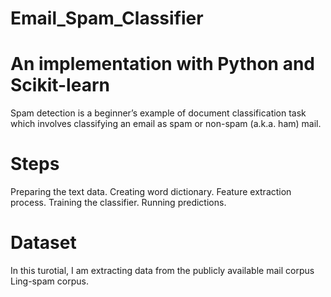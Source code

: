 # Email_Spam_Classifier

# An implementation with Python and Scikit-learn
Spam detection is a beginner’s example of document classification task which involves classifying an email as spam or non-spam (a.k.a. ham) mail.

# Steps
Preparing the text data.
Creating word dictionary.
Feature extraction process.
Training the classifier.
Running predictions.

# Dataset
In this turotial, I am extracting data from the publicly available mail corpus Ling-spam corpus.
